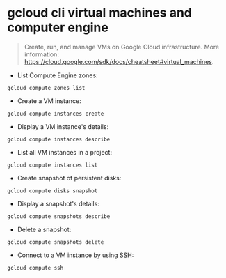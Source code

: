 # gcloud cli virtual machines and computer engine

> Create, run, and manage VMs on Google Cloud infrastructure.
> More information: <https://cloud.google.com/sdk/docs/cheatsheet#virtual_machines>.

- List Compute Engine zones:

`gcloud compute zones list`

- Create a VM instance:

`gcloud compute instances create`

- Display a VM instance's details:

`gcloud compute instances describe`

- List all VM instances in a project:

`gcloud compute instances list`

- Create snapshot of persistent disks:

`gcloud compute disks snapshot`

- Display a snapshot's details:

`gcloud compute snapshots describe`

- Delete a snapshot:

`gcloud compute snapshots delete`

- Connect to a VM instance by using SSH:

`gcloud compute ssh`
